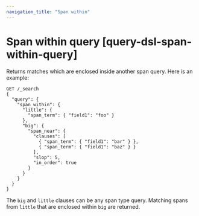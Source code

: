 ```yaml
---
navigation_title: "Span within"
---
```


# Span within query [query-dsl-span-within-query]


Returns matches which are enclosed inside another span query. Here is an example:

```console
GET /_search
{
  "query": {
    "span_within": {
      "little": {
        "span_term": { "field1": "foo" }
      },
      "big": {
        "span_near": {
          "clauses": [
            { "span_term": { "field1": "bar" } },
            { "span_term": { "field1": "baz" } }
          ],
          "slop": 5,
          "in_order": true
        }
      }
    }
  }
}
```

The `big` and `little` clauses can be any span type query. Matching spans from `little` that are enclosed within `big` are returned.

